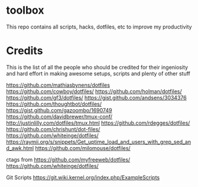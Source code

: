 toolbox
=======

This repo contains all scripts, hacks, dotfiles, etc to improve my productivity

Credits
=======
This is the list of all the people who should be credited
for their ingeniosity and hard effort in making awesome setups, scripts and plenty of other stuff

https://github.com/mathiasbynens/dotfiles
https://github.com/cowboy/dotfiles/
https://github.com/holman/dotfiles/
https://github.com/gf3/dotfiles/
https://gist.github.com/andsens/3034376
https://github.com/thoughtbot/dotfiles/
https://gist.github.com/gazoombo/1690749
https://github.com/davidbrewer/tmux-conf/
http://justinlilly.com/dotfiles/tmux.html
https://github.com/rdegges/dotfiles/
https://github.com/chrishunt/dot-files/
https://github.com/whiteinge/dotfiles/
https://raymii.org/s/snippets/Get_uptime_load_and_users_with_grep_sed_and_awk.html
https://github.com/milomouse/dotfiles/

ctags from
https://github.com/myfreeweb/dotfiles/
https://github.com/whiteinge/dotfiles/

Git Scripts
https://git.wiki.kernel.org/index.php/ExampleScripts